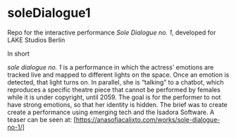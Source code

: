 # soleDialogue1

Repo for the interactive performance _Sole Dialogue no. 1_, developed for LAKE Studios Berlin

In short

_sole dialogue no. 1_ is a performance in which the actress’ emotions are tracked live and mapped to different lights on the space. Once an emotion is detected, that light turns on. In parallel, she is “talking” to a chatbot, which reproduces a specific theatre piece that cannot be performed by females while it is under copyright, until 2059. The goal is for the performer to not have strong emotions, so that her identity is hidden. The brief was to create create a performance using emerging tech and the Isadora Software. A teaser can be seen at: [https://anasofiacalixto.com/works/sole-dialogue-no-1/]

